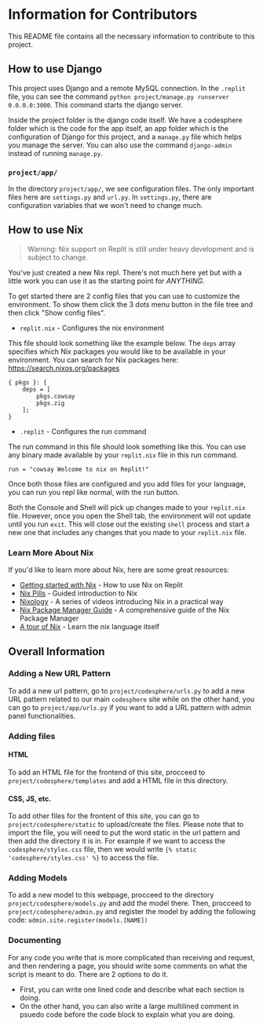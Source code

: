 # Information for Contributors

This README file contains all the necessary information to contribute to this project.

## How to use Django

This project uses Django and a remote MySQL connection. In the `.replit` file, you can see the command `python project/manage.py runserver 0.0.0.0:3000`. This command starts the django server. 

Inside the project folder is the django code itself. We have a codesphere folder which is the code for the app itself, an app folder which is the configuration of Django for this project, and a `manage.py` file which helps you manage the server. You can also use the command `django-admin` instead of running `manage.py`.

### `project/app/`

In the directory `project/app/`, we see configuration files. The only important files here are `settings.py` and `url.py`. In `settings.py`, there are configuration variables that we won't need to change much. 

## How to use Nix
> Warning: Nix support on Replit is still under heavy development and is subject to change.

You've just created a new Nix repl. There's not much here yet but with a little work you can use it as the starting point for *ANYTHING*.

To get started there are 2 config files that you can use to customize the environment. To show them click the 3 dots menu button in the file tree and then click "Show config files".

* `replit.nix` - Configures the nix environment

This file should look something like the example below. The `deps` array specifies which Nix packages you would like to be available in your environment. You can search for Nix packages here: https://search.nixos.org/packages

```
{ pkgs }: {
	deps = [
		pkgs.cowsay
		pkgs.zig
	];
}
```

* `.replit` - Configures the run command

The run command in this file should look something like this. You can use any binary made available by your `replit.nix` file in this run command.

```
run = "cowsay Welcome to nix on Replit!"
```

Once both those files are configured and you add files for your language, you can run you repl like normal, with the run button.

Both the Console and Shell will pick up changes made to your `replit.nix` file. However, once you open the Shell tab, the environment will not update until you run `exit`. This will close out the existing `shell` process and start a new one that includes any changes that you made to your `replit.nix` file.

### Learn More About Nix

If you'd like to learn more about Nix, here are some great resources:

* [Getting started with Nix](https://docs.replit.com/programming-ide/getting-started-nix) - How to use Nix on Replit
* [Nix Pills](https://nixos.org/guides/nix-pills/) - Guided introduction to Nix
* [Nixology](https://www.youtube.com/playlist?list=PLRGI9KQ3_HP_OFRG6R-p4iFgMSK1t5BHs) - A series of videos introducing Nix in a practical way
* [Nix Package Manager Guide](https://nixos.org/manual/nix/stable/) - A comprehensive guide of the Nix Package Manager
* [A tour of Nix](https://nixcloud.io/tour) - Learn the nix language itself
## Overall Information
### Adding a New URL Pattern
To add a new url pattern, go to `project/codesphere/urls.py` to add a new URL pattern related to our main `codesphere` site while on the other hand, you can go to `project/app/urls.py` if you want to add a URL pattern with admin panel functionalities.
### Adding files
#### HTML
To add an HTML file for the frontend of this site, procceed to `project/codesphere/templates` and add a HTML file in this directory.
#### CSS, JS, etc.
To add other files for the frontent of this site, you can go to `project/codesphere/static` to upload/create the files. Please note that to import the file, you will need to put the word static in the url pattern and then add the directory it is in. For example if we want to access the `codesphere/styles.css` file, then we would write `{% static 'codesphere/styles.css' %}` to access the file.
### Adding Models
To add a new model to this webpage, procceed to the directory `project/codesphere/models.py` and add the model there. Then, procceed to `project/codesphere/admin.py` and register the model by adding the following code:
`admin.site.register(models.[NAME])`
### Documenting
For any code you write that is more complicated than receiving and request, and then rendering a page, you should write some comments on what the script is meant to do. There are 2 options to do it.
- First, you can write one lined code and describe what each section is doing.
- On the other hand, you can also write a large multilined comment in psuedo code before the code block to explain what you are doing.

